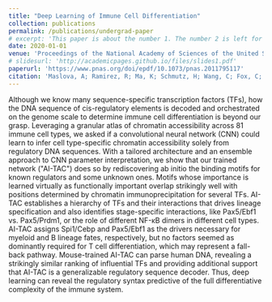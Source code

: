 ```yaml
---
title: "Deep Learning of Immune Cell Differentiation"
collection: publications
permalink: /publications/undergrad-paper
# excerpt: 'This paper is about the number 1. The number 2 is left for future work.'
date: 2020-01-01
venue: 'Proceedings of the National Academy of Sciences of the United States of America'
# slidesurl: 'http://academicpages.github.io/files/slides1.pdf'
paperurl: 'https://www.pnas.org/doi/epdf/10.1073/pnas.2011795117'
citation: 'Maslova, A; Ramirez, R; Ma, K; Schmutz, H; Wang, C; Fox, C; Ng, B; Benoist, C; Mostafavi, S; The Immunological Genome Project. Deep Learning of Immune Cell Differentiation. Proceedings of the National Academy of Sciences of the United States of America, 2020'
---
```


Although we know many sequence-specific transcription factors (TFs), how the DNA sequence of cis-regulatory elements is decoded and orchestrated on the genome scale to determine immune cell differentiation is beyond our grasp. Leveraging a granular atlas of chromatin accessibility across 81 immune cell types, we asked if a convolutional neural network (CNN) could learn to infer cell type-specific chromatin accessibility solely from regulatory DNA sequences. With a tailored architecture and an ensemble approach to CNN parameter interpretation, we show that our trained network ("AI-TAC") does so by rediscovering ab initio the binding motifs for known regulators and some unknown ones. Motifs whose importance is learned virtually as functionally important overlap strikingly well with positions determined by chromatin immunoprecipitation for several TFs. AI-TAC establishes a hierarchy of TFs and their interactions that drives lineage specification and also identifies stage-specific interactions, like Pax5/Ebf1 vs. Pax5/Prdm1, or the role of different NF-κB dimers in different cell types. AI-TAC assigns Spi1/Cebp and Pax5/Ebf1 as the drivers necessary for myeloid and B lineage fates, respectively, but no factors seemed as dominantly required for T cell differentiation, which may represent a fall-back pathway. Mouse-trained AI-TAC can parse human DNA, revealing a strikingly similar ranking of influential TFs and providing additional support that AI-TAC is a generalizable regulatory sequence decoder. Thus, deep learning can reveal the regulatory syntax predictive of the full differentiative complexity of the immune system.